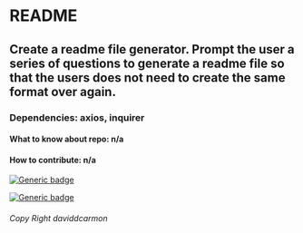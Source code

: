 
# README
## Create a readme file generator. Prompt the user a series of questions to generate a readme file so that the users does not need to create the same format over again.
### Dependencies: axios, inquirer
#### What to know about repo: n/a
#### How to contribute: n/a
[![Generic badge](https://img.shields.io/badge/-Photo-<COLOR>.svg)](https://avatars0.githubusercontent.com/u/62309830?v=4)

[![Generic badge](https://img.shields.io/badge/-Github-<COLOR>.svg)](https://github.com/daviddcarmon)

###### Copy Right daviddcarmon
